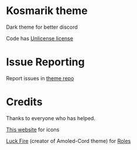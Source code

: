 # Kosmarik theme
Dark theme for better discord

Code has [Unlicense license](https://unlicense.org/)

# Issue Reporting
Report issues in [theme repo](https://github.com/svorogaze/bd-Kosmarik-theme)

# Credits
Thanks to everyone who has helped.

[This website](https://icons8.com) for icons

[Luck Fire](https://github.com/LuckFire) (creator of Amoled-Cord theme) for [Roles](https://github.com/LuckFire/amoled-cord/blob/main/src/addons/_filled-roles.scss)
